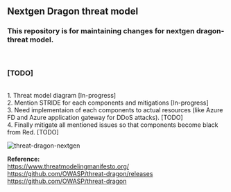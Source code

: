 <h2>Nextgen Dragon threat model</h2>
<h3>
This repository is for maintaining changes for nextgen dragon-threat model.
</h3>
</br>
<h3>[TODO]</h3></br>
1. Threat model diagram [In-progress]</br>
2. Mention STRIDE for each components and mitigations [In-progress]</br>
3. Need implementaion of each components to actual resources (like Azure FD and Azure application gateway for DDoS attacks). [TODO] </br>
4. Finally mitigate all mentioned issues so that components become black from Red. [TODO]

</br>

![threat-dragon-nextgen](https://github.com/manishsharacc/ThreatModel_NSG_APi/blob/manish-threatmodel-initial/ThreatDragonModels/Next%20Gen%20API/nextgen-diag.png)

<b>Reference:</b></br>
https://www.threatmodelingmanifesto.org/</br>
https://github.com/OWASP/threat-dragon/releases</br>
https://github.com/OWASP/threat-dragon
